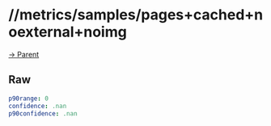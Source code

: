 
# //metrics/samples/pages+cached+noexternal+noimg

[→ Parent](../..)


## Raw


```yaml
p90range: 0
confidence: .nan
p90confidence: .nan

```

